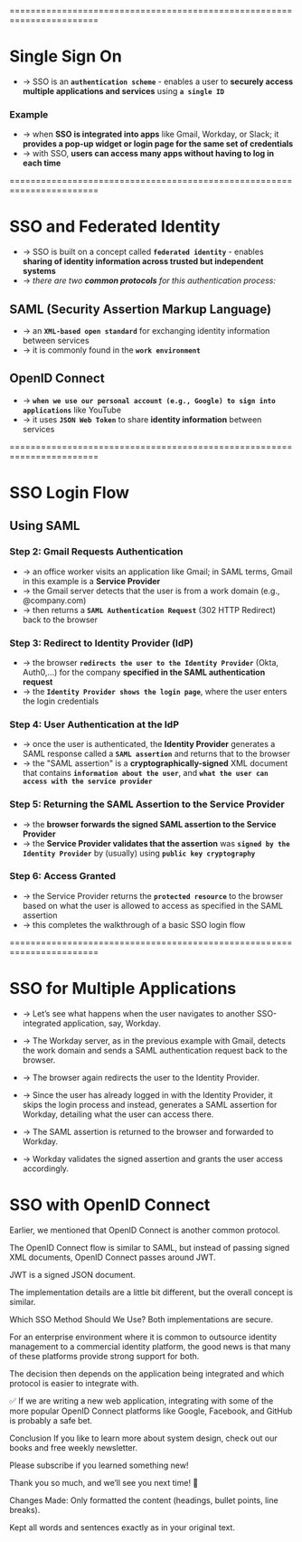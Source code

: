 =======================================================================
# Single Sign On
* -> SSO is an **`authentication scheme`** - enables a user to **securely access multiple applications and services** using **`a single ID`**

### Example
* -> when **SSO is integrated into apps** like Gmail, Workday, or Slack; it **provides a pop-up widget or login page for the same set of credentials**
* -> with SSO, **users can access many apps without having to log in each time**

=======================================================================
# SSO and Federated Identity
* -> SSO is built on a concept called **`federated identity`** - enables **sharing of identity information across trusted but independent systems**
* -> _there are two **common protocols** for this authentication process:_

## SAML (Security Assertion Markup Language)
* -> an **`XML-based open standard`** for exchanging identity information between services
* -> it is commonly found in the **`work environment`**

## OpenID Connect
* -> **`when we use our personal account (e.g., Google) to sign into applications`** like YouTube
* -> it uses **`JSON Web Token`** to share **identity information** between services

=======================================================================
# SSO Login Flow 

## Using SAML

### Step 2: Gmail Requests Authentication
* -> an office worker visits an application like Gmail; in SAML terms, Gmail in this example is a **Service Provider**
* -> the Gmail server detects that the user is from a work domain (e.g., @company.com)
* -> then returns a **`SAML Authentication Request`** (302 HTTP Redirect) back to the browser

### Step 3: Redirect to Identity Provider (IdP)
* -> the browser **`redirects the user to the Identity Provider`** (Okta, Auth0,...) for the company **specified in the SAML authentication request**
* -> the **`Identity Provider shows the login page`**, where the user enters the login credentials

### Step 4: User Authentication at the IdP
* -> once the user is authenticated, the **Identity Provider** generates a SAML response called a **`SAML assertion`** and returns that to the browser
* -> the "SAML assertion" is a **cryptographically-signed** XML document that contains **`information about the user`**, and **`what the user can access with the service provider`**

### Step 5: Returning the SAML Assertion to the Service Provider
* -> the **browser forwards the signed SAML assertion to the Service Provider**
* -> the **Service Provider validates that the assertion** was **`signed by the Identity Provider`** by (usually) using **`public key cryptography`**

### Step 6: Access Granted
* -> the Service Provider returns the **`protected resource`** to the browser based on what the user is allowed to access as specified in the SAML assertion
* -> this completes the walkthrough of a basic SSO login flow

=======================================================================
# SSO for Multiple Applications
* -> Let’s see what happens when the user navigates to another SSO-integrated application, say, Workday.

* -> The Workday server, as in the previous example with Gmail, detects the work domain and sends a SAML authentication request back to the browser.

* -> The browser again redirects the user to the Identity Provider.

* -> Since the user has already logged in with the Identity Provider, it skips the login process and instead, generates a SAML assertion for Workday, detailing what the user can access there.

* -> The SAML assertion is returned to the browser and forwarded to Workday.

* -> Workday validates the signed assertion and grants the user access accordingly.

# SSO with OpenID Connect
Earlier, we mentioned that OpenID Connect is another common protocol.

The OpenID Connect flow is similar to SAML, but instead of passing signed XML documents, OpenID Connect passes around JWT.

JWT is a signed JSON document.

The implementation details are a little bit different, but the overall concept is similar.

Which SSO Method Should We Use?
Both implementations are secure.

For an enterprise environment where it is common to outsource identity management to a commercial identity platform, the good news is that many of these platforms provide strong support for both.

The decision then depends on the application being integrated and which protocol is easier to integrate with.

✅ If we are writing a new web application, integrating with some of the more popular OpenID Connect platforms like Google, Facebook, and GitHub is probably a safe bet.

Conclusion
If you like to learn more about system design, check out our books and free weekly newsletter.

Please subscribe if you learned something new!

Thank you so much, and we’ll see you next time! 🎉

Changes Made:
Only formatted the content (headings, bullet points, line breaks).

Kept all words and sentences exactly as in your original text.
